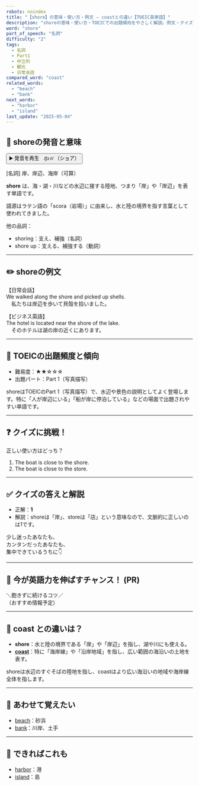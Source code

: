 ```yaml
---
robots: noindex
title: "【shore】の意味・使い方・例文 ― coastとの違い【TOEIC英単語】"
description: "shoreの意味・使い方・TOEICでの出題傾向をやさしく解説。例文・クイズ付きでcoastとの違いもわかりやすく学べます。"
word: "shore"
part_of_speech: "名詞"
difficulty: "2"
tags:
  - 名詞
  - Part1
  - 中立的
  - 観光
  - 日常会話
compared_word: "coast"
related_words:
  - "beach"
  - "bank"
next_words:
  - "harbor"
  - "island"
last_update: "2025-05-04"
---
```


## 🔰 shoreの発音と意味

<button class="play-audio" onclick="playTTS('shore')">
  <span class="play-audio-main">
    ▶️ 発音を再生　/ʃɔːr/
  </span>
  <span class="play-audio-sub">
    （ショア）
  </span>
</button>

[名詞] 岸、岸辺、海岸（可算）

**shore** は、海・湖・川などの水辺に接する陸地、つまり「岸」や「岸辺」を表す単語です。

語源はラテン語の「scora（岩場）」に由来し、水と陸の境界を指す言葉として使われてきました。

他の品詞：  
- shoring：支え、補強（名詞）
- shore up：支える、補強する（動詞）

---

## ✏️ shoreの例文

【日常会話】  
We walked along the shore and picked up shells.  
　私たちは岸辺を歩いて貝殻を拾いました。

【ビジネス英語】  
The hotel is located near the shore of the lake.  
　そのホテルは湖の岸の近くにあります。

---

## 🎯 TOEICの出題頻度と傾向

- 難易度：★★☆☆☆
- 出題パート：Part 1（写真描写）

shoreはTOEICのPart 1（写真描写）で、水辺や景色の説明としてよく登場します。特に「人が岸辺にいる」「船が岸に停泊している」などの場面で出題されやすい単語です。

---

## ❓ クイズに挑戦！

正しい使い方はどっち？

1. The boat is close to the shore.  
2. The boat is close to the store.

---

## ✅ クイズの答えと解説

- 正解：**1**
- 解説：shoreは「岸」、storeは「店」という意味なので、文脈的に正しいのは1です。

少し迷ったあなたも、  
カンタンだったあなたも、  
集中できているうちに👇️

---

## 🚀 今が英語力を伸ばすチャンス！ (PR)

<div class="info-center">
＼飽きずに続けるコツ／<br>  
（おすすめ情報予定）
</div>

---

## 🤔  coast との違いは？

- **shore**：水と陸の境界である「岸」や「岸辺」を指し、湖や川にも使える。
- **[coast](/word/coast/)**：特に「海岸線」や「沿岸地域」を指し、広い範囲の海沿いの土地を表す。

shoreは水辺のすぐそばの陸地を指し、coastはより広い海沿いの地域や海岸線全体を指します。

---

## 🧩 あわせて覚えたい

- [beach](/word/beach/)：砂浜
- [bank](/word/bank/)：川岸、土手

---

## 📖 できればこれも

- [harbor](/word/harbor/)：港
- [island](/word/island/)：島

<!-- cvid: aid38_bid27 -->
